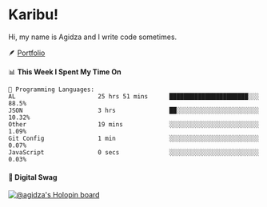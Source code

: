 # Karibu!
Hi, my name is Agidza and I write code sometimes.

🪶 [Portfolio](https://lynnagidza.github.io/)

<!--START_SECTION:waka-->
📊 **This Week I Spent My Time On** 

```text
💬 Programming Languages: 
AL                       25 hrs 51 mins      ██████████████████████░░░   88.5% 
JSON                     3 hrs               ██░░░░░░░░░░░░░░░░░░░░░░░   10.32% 
Other                    19 mins             ░░░░░░░░░░░░░░░░░░░░░░░░░   1.09% 
Git Config               1 min               ░░░░░░░░░░░░░░░░░░░░░░░░░   0.07% 
JavaScript               0 secs              ░░░░░░░░░░░░░░░░░░░░░░░░░   0.03%

```


<!--END_SECTION:waka-->
#### 💟 **Digital Swag**
[![@agidza's Holopin board](https://holopin.me/agidza)](https://holopin.io/@agidza)
